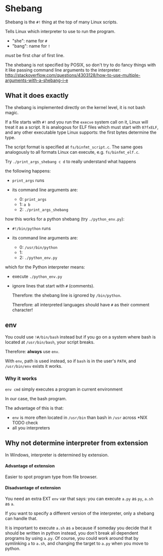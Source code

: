 # Shebang

Shebang is the `#!` thing at the top of many Linux scripts.

Tells Linux which interpreter to use to run the program.

- "she": name for `#`
- "bang": name for `!`

*must* be first char of first line.

The shebang is not specified by POSIX, so don't try to do fancy things with it like passing command line arguments to the interpreter: <http://stackoverflow.com/questions/4303128/how-to-use-multiple-arguments-with-a-shebang-i-e>

## What it does exactly

The shebang is implemented directly on the kernel level, it is not bash magic.

If a file starts with `#!` and you run the `execve` system call on it, Linux will treat it as a script. It is analogous for ELF files which must start with `07fxELF`, and any other executable type Linux supports: the first bytes determine the type.

The script format is specified at `fs/binfmt_script.c`. The same goes analogously to all formats Linux can execute, e.g. `fs/binfmt_elf.c`.

Try `./print_args_shebang c d` to really understand what happens

the following happens:

-   `print_args` runs

-   its command line arguments are:

    - 0: `print_args`
    - 1: `a b`
    - 2: `./print_args_shebang`

how this works for a python shebang (try `./python_env.py`):

-   `#!/bin/python` runs

-   its command line arguments are:

    - 0: `/usr/bin/python`
    - 1:
    - 2: `./python_env.py`

which for the Python interpreter means:

-   execute `./python_env.py`

-   ignore lines that start with `#` (comments).

    Therefore: the shebang line is ignored by `/bin/python`.

    Therefore: all interpreted languages should have `#` as their comment character!

## env

You could use `!#/bin/bash` instead but if you go on a system
where bash is located at `/usr/bin/bash`, your script breaks.

Therefore: **always** use `env`.

With `env`, path is used instead, so if `bash` is in the user's `PATH`,
and `/usr/bin/env` exists it works.

### Why it works

`env cmd` simply executes a program in current environment

In our case, the bash program.

The advantage of this is that:

- `env` is more often located in `/usr/bin` than bash in `/usr` across *NIX TODO check
- all you interpreters

## Why not determine interpreter from extension

In Windows, interpreter is determined by extension.

#### Advantage of extension

Easier to spot program type from file browser.

#### Disadvantage of extension

You need an extra EXT `env` var that says: you can execute `a.py` as `py`, `a.sh` as `a`.

If you want to specify a different version of the interpreter, only a shebang can handle that.

It is important to execute `a.sh` as `a` because if someday you decide
that it should be written in python instead, you don't break
all dependent programs by using `a.py`.
Of course, you could work around that by symlinking `a` to `a.sh`,
and changing the target to `a.py` when you move to python.
